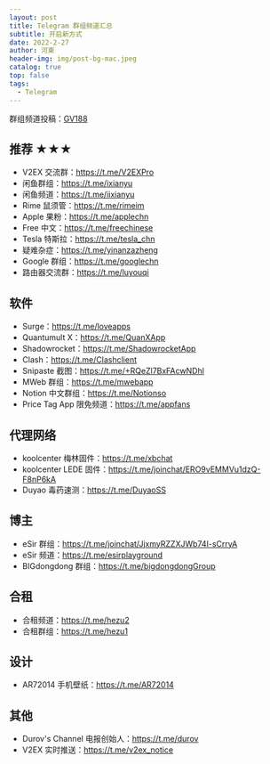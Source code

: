 ```yaml
---
layout: post
title: Telegram 群组频道汇总
subtitle: 开启新方式
date: 2022-2-27
author: 河東
header-img: img/post-bg-mac.jpeg
catalog: true
top: false
tags:
  - Telegram
---
```


群组频道投稿：[GV188](https://t.me/)

## 推荐 ★★★
- V2EX 交流群：<https://t.me/V2EXPro>
- 闲鱼群组：<https://t.me/ixianyu>
- 闲鱼频道：<https://t.me/iixianyu>
- Rime 鼠须管：<https://t.me/rimeim>
- Apple 果粉：<https://t.me/applechn>
- Free 中文：<https://t.me/freechinese>
- Tesla 特斯拉：<https://t.me/tesla_chn>
- 疑难杂症：<https://t.me/yinanzazheng>
- Google 群组：<https://t.me/googlechn>
- 路由器交流群：<https://t.me/luyouqi>

## 软件
- Surge：<https://t.me/loveapps>
- Quantumult X：<https://t.me/QuanXApp>
- Shadowrocket：<https://t.me/ShadowrocketApp>
- Clash：<https://t.me/Clashclient>
- Snipaste 截图：<https://t.me/+RQeZl7BxFAcwNDhl>
- MWeb 群组：<https://t.me/mwebapp>
- Notion 中文群组：<https://t.me/Notionso>
- Price Tag App 限免频道：<https://t.me/appfans>


## 代理网络
- koolcenter 梅林固件：<https://t.me/xbchat>
- koolcenter LEDE 固件：<https://t.me/joinchat/ERO9vEMMVu1dzQ-F8nP6kA>
- Duyao 毒药速测：<https://t.me/DuyaoSS>

## 博主
- eSir 群组：<https://t.me/joinchat/JjxmyRZZXJWb74I-sCrryA>
- eSir 频道：<https://t.me/esirplayground>
- BIGdongdong 群组：<https://t.me/bigdongdongGroup>

## 合租
- 合租频道：<https://t.me/hezu2>
- 合租群组：<https://t.me/hezu1>

## 设计
- AR72014 手机壁纸：<https://t.me/AR72014>

## 其他
- Durov's Channel 电报创始人：<https://t.me/durov>
- V2EX 实时推送：<https://t.me/v2ex_notice>